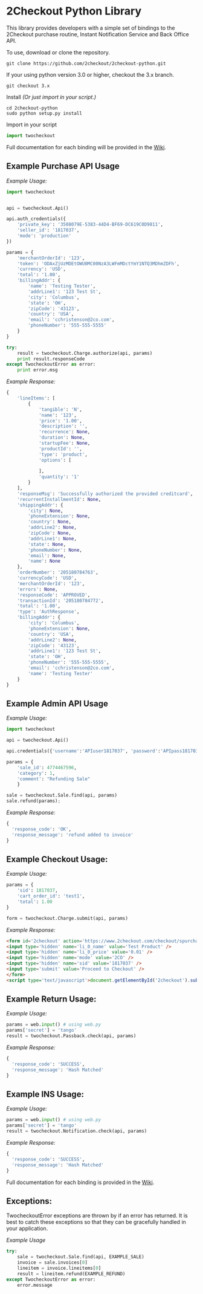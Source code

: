2Checkout Python Library
=====================

This library provides developers with a simple set of bindings to the 2Checkout purchase routine, Instant Notification Service and Back Office API.

To use, download or clone the repository.

```shell
git clone https://github.com/2checkout/2checkout-python.git
```

If your using python version 3.0 or higher, checkout the 3.x branch.

```shell
git checkout 3.x
```

Install _(Or just import in your script.)_

```shell
cd 2checkout-python
sudo python setup.py install
```

Import in your script

```python
import twocheckout
```

Full documentation for each binding will be provided in the [Wiki](https://github.com/2checkout/2checkout-python/wiki).

Example Purchase API Usage
-----------------

*Example Usage:*

```python
import twocheckout


api = twocheckout.Api()

api.auth_credentials({
    'private_key': '3508079E-5383-44D4-BF69-DC619C0D9811',
    'seller_id': '1817037',
    'mode': 'production'
})

params = {
    'merchantOrderId': '123',
    'token': 'ODAxZjUzMDEtOWU0MC00NzA3LWFmMDctYmY1NTQ3MDhmZDFh',
    'currency': 'USD',
    'total': '1.00',
    'billingAddr': {
        'name': 'Testing Tester',
        'addrLine1': '123 Test St',
        'city': 'Columbus',
        'state': 'OH',
        'zipCode': '43123',
        'country': 'USA',
        'email': 'cchristenson@2co.com',
        'phoneNumber': '555-555-5555'
    }
}

try:
    result = twocheckout.Charge.authorize(api, params)
    print result.responseCode
except TwocheckoutError as error:
    print error.msg

```

*Example Response:*

```python
{
    'lineItems': [
        {
            'tangible': 'N',
            'name': '123',
            'price': '1.00',
            'description': '',
            'recurrence': None,
            'duration': None,
            'startupFee': None,
            'productId': '',
            'type': 'product',
            'options': [
                
            ],
            'quantity': '1'
        }
    ],
    'responseMsg': 'Successfully authorized the provided creditcard',
    'recurrentInstallmentId': None,
    'shippingAddr': {
        'city': None,
        'phoneExtension': None,
        'country': None,
        'addrLine2': None,
        'zipCode': None,
        'addrLine1': None,
        'state': None,
        'phoneNumber': None,
        'email': None,
        'name': None
    },
    'orderNumber': '205180784763',
    'currencyCode': 'USD',
    'merchantOrderId': '123',
    'errors': None,
    'responseCode': 'APPROVED',
    'transactionId': '205180784772',
    'total': '1.00',
    'type': 'AuthResponse',
    'billingAddr': {
        'city': 'Columbus',
        'phoneExtension': None,
        'country': 'USA',
        'addrLine2': None,
        'zipCode': '43123',
        'addrLine1': '123 Test St',
        'state': 'OH',
        'phoneNumber': '555-555-5555',
        'email': 'cchristenson@2co.com',
        'name': 'Testing Tester'
    }
}
```

Example Admin API Usage
-----------------

*Example Usage:*

```python
import twocheckout

api = twocheckout.Api()

api.credentials({'username':'APIuser1817037', 'password':'APIpass1817037'})

params = {
    'sale_id': 4774467596,
    'category': 1,
    'comment': "Refunding Sale"
    }

sale = twocheckout.Sale.find(api, params)
sale.refund(params);
```

*Example Response:*

```python
{
  'response_code': 'OK', 
  'response_message': 'refund added to invoice'
}
```

Example Checkout Usage:
-----------------------

*Example Usage:*

```python
params = {
    'sid': 1817037,
    'cart_order_id': 'test1',
    'total': 1.00
}

form = twocheckout.Charge.submit(api, params)
```
*Example Response:*

```html
<form id='2checkout' action='https://www.2checkout.com/checkout/spurchase' method='post'>
<input type='hidden' name='li_0_name' value='Test Product' />
<input type='hidden' name='li_0_price' value='0.01' />
<input type='hidden' name='mode' value='2CO' />
<input type='hidden' name='sid' value='1817037' />
<input type='submit' value='Proceed to Checkout' />
</form>
<script type='text/javascript'>document.getElementById('2checkout').submit();</script>
```

Example Return Usage:
---------------------

*Example Usage:*

```python
params = web.input() # using web.py
params['secret'] = 'tango'
result = twocheckout.Passback.check(api, params)
```

*Example Response:*

```python
{
  'response_code': 'SUCCESS', 
  'response_message': 'Hash Matched'
}
```

Example INS Usage:
------------------

*Example Usage:*

```python
params = web.input() # using web.py
params['secret'] = 'tango'
result = twocheckout.Notification.check(api, params)
```

*Example Response:*

```python
{
  'response_code': 'SUCCESS', 
  'response_message': 'Hash Matched'
}
```

Full documentation for each binding is provided in the [Wiki](https://github.com/craigchristenson/2checkout-python/wiki).

Exceptions:
-----------
TwocheckoutError exceptions are thrown by if an error has returned. It is best to catch these exceptions so that they can be gracefully handled in your application.

*Example Usage*

```python
try:
    sale = twocheckout.Sale.find(api, EXAMPLE_SALE)
    invoice = sale.invoices[0]
    lineitem = invoice.lineitems[0]
    result = lineitem.refund(EXAMPLE_REFUND)
except TwocheckoutError as error:
    error.message
```
